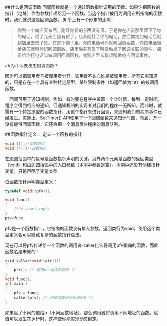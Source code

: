 ##什么是回调函数
回调函数就是一个通过函数指针调用的函数。如果你把函数的指针（地址）作为参数传递给另一个函数，当这个指针被用为调用它所指向的函数时，我们就说这是回调函数。
知乎上有一个形象的比喻：
>你到一个商店买东西，刚好你要的东西没有货，于是你在店员那里留下了你的电话，过了几天店里有货了，店员就打了你的电话，然后你接到电话后就到店里去取了货。在这个例子里，你的电话号码就叫回调函数，你把电话留给店员就叫登记回调函数，店里后来有货了叫做触发了回调关联的事件，店员给你打电话叫做调用回调函数，你到店里去取货叫做响应回调事件。

##为什么要使用回调函数？

因为可以把调用者与被调用者分开。调用者不关心谁是被调用者，所有它需知道的，只是存在一个具有某种特定原型、某些限制条件（如返回值为int）的被调用函数。

　回调可用于通知机制，例如，有时要在程序中设置一个计时器，每到一定时间，程序会得到相应的通知，但通知机制的实现者对我们的程序一无所知。而此时，就需有一个特定原型的函数指针，用这个指针来进行回调，来通知我们的程序事件已经发生。实际上，SetTimer() API使用了一个回调函数来通知计时器，而且，万一没有提供回调函数，它还会把一个消息发往程序的消息队列。

##函数指针定义：
定义一个函数的指针：
```c++
void f();//函数原型
void (*)()//函数指针
```

左边圆括弧中的星号是函数指针声明的关键。另外两个元素是函数的返回类型（void）和由边圆括弧中的入口参数（本例中参数是空）。本例中还没有创建指针变量，只是声明了变量类型

位函数指针声明类型定义：
```c++
typedef void(*pfv)();

void func()
{
    /*do something*/
}
ptv=func;
```

pfv是一个函数指针，它指向的函数没有输入参数，返回类行为void。使用这个类型定义名可以隐藏复杂的函数指针语法。 

现在可以将pfv传递给一个函数的调用者-caller(),它将调用pfv指向的函数，而此函数名是未知的： 
```c++
void caller(void(*ptr)()) 
{ 
    ptr(); /* 调用ptr指向的函数 */ 
} 
void func(); 
int main() 
{ 
    pfv = func; 
    caller(pfv); /* 传递函数地址到调用者 */ 
} 
```

如果赋了不同的值给p（不同函数地址），那么调用者将调用不同地址的函数。赋值可以发生在运行时，这样使你能实现动态绑定。 